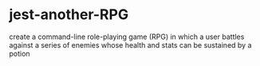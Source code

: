 # jest-another-RPG
create a command-line role-playing game (RPG) in which a user battles against a series of enemies whose health and stats can be sustained by a potion
